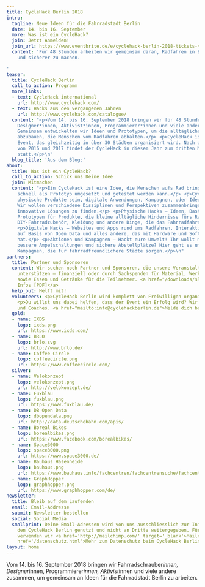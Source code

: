 ```yaml
---
title: CycleHack Berlin 2018
intro:
  tagline: Neue Ideen für die Fahrradstadt Berlin
  date: 14. bis 16. September
  more: Was ist ein CycleHack?
  join: Jetzt Anmelden!
  join_url: https://www.eventbrite.de/e/cyclehack-berlin-2018-tickets-48362363130
  content: 'Für 48 Stunden arbeiten wir gemeinsam daran, Radfahren in Berlin besser
    und sicherer zu machen.

'
teaser:
  title: CycleHack Berlin
  call_to_action: Programm
  more_links:
  - text: CycleHack international
    url: http://www.cyclehack.com/
  - text: Hacks aus den vergangenen Jahren
    url: http://www.cyclehack.com/catalogue/
  content: "<p>Vom 14. bis 16. September 2018 bringen wir für 48 Stunden Fahrradschrauber*innen,
    Designer*innen, Aktivist*innen, Programmierer*innen und viele andere zusammen.
    Gemeinsam entwickelten wir Ideen und Prototypen, um die alltäglichen Hindernisse
    abzubauen, die Menschen vom Radfahren abhalten.</p> <p>CycleHack ist ein globales
    Event, das gleichzeitig in über 30 Städten organisiert wird. Nach dem großen Erfolg
    von 2016 und 2017 findet der CycleHack in diesem Jahr zum dritten Mal in Berlin
    statt.</p>\n"
  blog_title: 'Aus dem Blog:'
about:
  title: Was ist ein CycleHack?
  call_to_action: Schick uns Deine Idee
  join: Mitmachen
  content: "<p>Ein CycleHack ist eine Idee, die Menschen aufs Rad bringen soll und
    schnell als Prototyp umgesetzt und getestet werden kann.</p> <p>CycleHacks können
    physische Produkte sein, digitale Anwendungen, Kampagnen, oder Ideen zur Fahrradinfrastruktur.
    Wir wollen verschiedene Disziplinen und Perspektiven zusammenbringen, um gemeinsam
    innovative Lösungen zu finden.</p> <p>Physische Hacks – Ideen, Basteleien und
    Prototypen für Produkte, die kleine alltägliche Hindernisse fürs Radfahren abbauen:
    DIY-Fahrradzubehör, Kleidung und andere Dinge, die das Fahrradfahren besser machen.</p>
    <p>Digitale Hacks – Websites und Apps rund ums Radfahren, Interaktive Visualisierungen
    auf Basis von Open Data und alles andere, das mit Hardware und Software zu tun
    hat.</p> <p>Aktionen und Kampagnen – Hackt eure Umwelt! Ihr wollt mehr Fahrradwege,
    bessere Ampelschaltungen und sichere Abstellplätze? Hier geht es um Aktionen und
    Kampagnen, die für fahrradfreundlichere Städte sorgen.</p>\n"
partners:
  title: Partner und Sponsoren
  content: Wir suchen noch Partner und Sponsoren, die unsere Veranstaltung im September
    unterstützen – finanziell oder durch Sachspenden für Material, Werkzeug und Geräte,
    sowie Essen und Getränke für die Teilnehmer. <a href="/downloads/slidedeck_sponsoring_2018.pdf">Mehr
    Infos [PDF]</a>
  help_out: Helft mit!
  volunteers: <p>CycleHack Berlin wird komplett von Freiwilligen organisiert.</p>
    <p>Du willst uns dabei helfen, dass der Event ein Erfolg wird? Wir suchen Helfer,
    und Coaches. <a href="mailto:info@cyclehackberlin.de">Melde dich bei uns!</a></p>
  gold:
  - name: IXDS
    logo: ixds.png
    url: https://www.ixds.com/
  - name: BRLO
    logo: brlo.svg
    url: http://www.brlo.de/
  - name: Coffee Circle
    logo: coffeecircle.png
    url: https://www.coffeecircle.com/
  silver:
  - name: Velokonzept
    logo: velokonzept.png
    url: http://velokonzept.de/
  - name: Fuxblau
    logo: fuxblau.png
    url: https://www.fuxblau.de/
  - name: DB Open Data
    logo: dbopendata.png
    url: http://data.deutschebahn.com/apis/
  - name: Boreal Bikes
    logo: borealbikes.png
    url: https://www.facebook.com/borealbikes/
  - name: Space3000
    logo: space3000.png
    url: https://www.space3000.de/
  - name: Bauhaus Hasenheide
    logo: bauhaus.png
    url: https://www.bauhaus.info/fachcentren/fachcentrensuche/fachcentrum-berlin-neukoelln/fc/814
  - name: GraphHopper
    logo: graphhopper.png
    url: https://www.graphhopper.com/de/
newsletter:
  title: Bleib auf dem Laufenden
  email: Email-Addresse
  submit: Newsletter bestellen
  social: Social Media
  smallprint: Deine Email-Adressen wird von uns ausschliesslich zur Information über
    den CycleHack Berlin genutzt und nicht an Dritte weitergegeben. Für diesen Verteiler
    verwenden wir <a href='http://mailchimp.com/' target='_blank'>Mailchimp</a>.<br/><a
    href='/datenschutz.html'>Mehr zum Datenschutz beim CycleHack Berlin</a>
layout: home
---
```


Vom 14. bis 16. September 2018 bringen wir Fahrradschrauber*innen, Designer*innen, Programmierer*innen, Aktivist*innen und viele andere zusammen, um gemeinsam an Ideen für die Fahrradstadt Berlin zu arbeiten.
